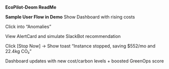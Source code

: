 **EcoPilot-Deom ReadMe**

**Sample User Flow in Demo**
Show Dashboard with rising costs

Click into “Anomalies”

View AlertCard and simulate SlackBot recommendation

Click [Stop Now] → Show toast “Instance stopped, saving $552/mo and 22.4kg CO₂”

Dashboard updates with new cost/carbon levels + boosted GreenOps score


